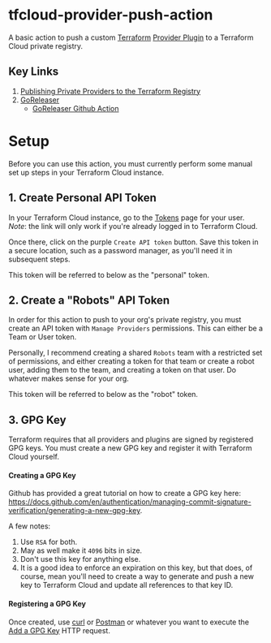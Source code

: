 # tfcloud-provider-push-action
A basic action to push a custom [Terraform](https://www.terraform.io/) 
[Provider Plugin](https://www.hashicorp.com/blog/writing-custom-terraform-providers) to a Terraform Cloud private
registry.

## Key Links
1. [Publishing Private Providers to the Terraform Registry](https://www.terraform.io/cloud-docs/registry/publish-providers)
2. [GoReleaser](https://goreleaser.com/)
   * [GoReleaser Github Action](https://github.com/goreleaser/goreleaser-action)

# Setup
Before you can use this action, you must currently perform some manual set up steps in your Terraform Cloud instance.

## 1. Create Personal API Token
In your Terraform Cloud instance, go to the [Tokens](https://app.terraform.io/app/settings/tokens) page for your
user. *Note*: the link will only work if you're already logged in to Terraform Cloud.

Once there, click on the purple `Create API token` button.  Save this token in a secure location, such as a password
manager, as you'll need it in subsequent steps.

This token will be referred to below as the "personal" token.

## 2. Create a "Robots" API Token
In order for this action to push to your org's private registry, you must create an API token with `Manage Providers`
permissions.  This can either be a Team or User token.

Personally, I recommend creating a shared `Robots` team with a restricted set of permissions, and either creating a
token for that team or create a robot user, adding them to the team, and creating a token on that user.  Do whatever
makes sense for your org.

This token will be referred to below as the "robot" token.

## 3. GPG Key
Terraform requires that all providers and plugins are signed by registered GPG keys.  You must create a new GPG key
and register it with Terraform Cloud yourself.

#### Creating a GPG Key
Github has provided a great tutorial on how to create a GPG key here:
https://docs.github.com/en/authentication/managing-commit-signature-verification/generating-a-new-gpg-key.

A few notes:

1. Use `RSA` for both.
2. May as well make it `4096` bits in size.
3. Don't use this key for anything else.
4. It is a good idea to enforce an expiration on this key, but that does, of course, mean you'll need to create
   a way to generate and push a new key to Terraform Cloud and update all references to that key ID.

#### Registering a GPG Key
Once created, use [curl](https://www.man7.org/linux/man-pages/man1/curl.1.html) or [Postman](https://www.postman.com/)
or whatever you want to execute the 
[Add a GPG Key](https://www.terraform.io/cloud-docs/api-docs/private-registry/gpg-keys#add-a-gpg-key) HTTP request.
